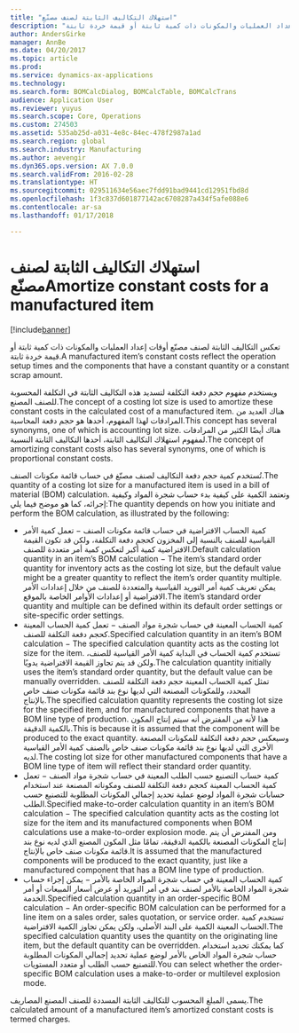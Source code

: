 ```yaml
---
title: "استهلاك التكاليف الثابتة لصنف مصنّع"
description: "تعكس التكاليف الثابتة لصنف مصنّع أوقات إعداد العمليات والمكونات ذات كمية ثابتة أو قيمة خردة ثابتة."
author: AndersGirke
manager: AnnBe
ms.date: 04/20/2017
ms.topic: article
ms.prod: 
ms.service: dynamics-ax-applications
ms.technology: 
ms.search.form: BOMCalcDialog, BOMCalcTable, BOMCalcTrans
audience: Application User
ms.reviewer: yuyus
ms.search.scope: Core, Operations
ms.custom: 274503
ms.assetid: 535ab25d-a031-4e8c-84ec-478f2987a1ad
ms.search.region: global
ms.search.industry: Manufacturing
ms.author: aevengir
ms.dyn365.ops.version: AX 7.0.0
ms.search.validFrom: 2016-02-28
ms.translationtype: HT
ms.sourcegitcommit: 029511634e56aec7fdd91bad9441cd12951fbd8d
ms.openlocfilehash: 1f3c837d601877142ac6708287a434f5afe088e6
ms.contentlocale: ar-sa
ms.lasthandoff: 01/17/2018

---
```


# <a name="amortize-constant-costs-for-a-manufactured-item"></a><span data-ttu-id="93f00-103">استهلاك التكاليف الثابتة لصنف مصنّع</span><span class="sxs-lookup"><span data-stu-id="93f00-103">Amortize constant costs for a manufactured item</span></span>

[!include[banner](../includes/banner.md)]


<span data-ttu-id="93f00-104">تعكس التكاليف الثابتة لصنف مصنّع أوقات إعداد العمليات والمكونات ذات كمية ثابتة أو قيمة خردة ثابتة.</span><span class="sxs-lookup"><span data-stu-id="93f00-104">A manufactured item’s constant costs reflect the operation setup times and the components that have a constant quantity or a constant scrap amount.</span></span> 

<span data-ttu-id="93f00-105">ويستخدم مفهوم حجم دفعة التكلفة لتسديد هذه التكاليف الثابتة في التكلفة المحسوبة للصنف المصنع.</span><span class="sxs-lookup"><span data-stu-id="93f00-105">The concept of a costing lot size is used to amortize these constant costs in the calculated cost of a manufactured item.</span></span> <span data-ttu-id="93f00-106">هناك العديد من المرادفات لهذا المفهوم، أحدها هو حجم دفعة المحاسبة.</span><span class="sxs-lookup"><span data-stu-id="93f00-106">This concept has several synonyms, one of which is accounting lot size.</span></span> <span data-ttu-id="93f00-107">هناك أيضًا الكثير من المرادفات لمفهوم استهلاك التكاليف الثابتة، أحدها التكاليف الثابتة النسبية.</span><span class="sxs-lookup"><span data-stu-id="93f00-107">The concept of amortizing constant costs also has several synonyms, one of which is proportional constant costs.</span></span>

<span data-ttu-id="93f00-108">تُستخدم كمية حجم دفعة التكاليف لصنف مصنّغ في حساب قائمة مكونات الصنف.</span><span class="sxs-lookup"><span data-stu-id="93f00-108">The quantity of a costing lot size for a manufactured item is used in a bill of material (BOM) calculation.</span></span> <span data-ttu-id="93f00-109">وتعتمد الكمية على كيفية بدء حساب شجرة المواد وكيفية إجرائه، كما هو موضح فيما يلي:</span><span class="sxs-lookup"><span data-stu-id="93f00-109">The quantity depends on how you initiate and perform the BOM calculation, as illustrated by the following:</span></span>

-   <span data-ttu-id="93f00-110">كمية الحساب الافتراضية في حساب قائمة مكونات الصنف − تعمل ‏‏كمية الأمر القياسية للصنف بالنسبة إلى المخزون كحجم دفعة التكلفة، ولكن قد تكون القيمة الافتراضية كمية أكبر لتعكس كمية أمر متعددة للصنف.</span><span class="sxs-lookup"><span data-stu-id="93f00-110">Default calculation quantity in an item’s BOM calculation − The item’s standard order quantity for inventory acts as the costing lot size, but the default value might be a greater quantity to reflect the item’s order quantity multiple.</span></span> <span data-ttu-id="93f00-111">يمكن تعريف كمية أمر التوريد القياسية والمتعددة للصنف من خلال ‏‏إعدادات الأمر الافتراضية أو ‏‏إعدادات الأوامر الخاصة بالموقع.</span><span class="sxs-lookup"><span data-stu-id="93f00-111">The item’s standard order quantity and multiple can be defined within its default order settings or site-specific order settings.</span></span>
-   <span data-ttu-id="93f00-112">كمية الحساب المعينة في حساب شجرة مواد الصنف − تعمل كمية الحساب المعينة كحجم دفعة التكلفة للصنف.</span><span class="sxs-lookup"><span data-stu-id="93f00-112">Specified calculation quantity in an item’s BOM calculation − The specified calculation quantity acts as the costing lot size for the item.</span></span> <span data-ttu-id="93f00-113">تستخدم كمية الحساب في البداية كمية الأمر القياسية للصنف، ولكن قد يتم تجاوز القيمة الافتراضية يدويًا.</span><span class="sxs-lookup"><span data-stu-id="93f00-113">The calculation quantity initially uses the item’s standard order quantity, but the default value can be manually overridden.</span></span> <span data-ttu-id="93f00-114">تمثل كمية الحساب المعينة حجم دفعة التكلفة للصنف المحدد، وللمكونات المصنعة التي لديها نوع بند قائمة مكونات صنف خاص بالإنتاج.</span><span class="sxs-lookup"><span data-stu-id="93f00-114">The specified calculation quantity represents the costing lot size for the specified item, and for manufactured components that have a BOM line type of production.</span></span> <span data-ttu-id="93f00-115">هذا لأنه من المفترض أنه سيتم إنتاج المكون بالكمية الدقيقة.</span><span class="sxs-lookup"><span data-stu-id="93f00-115">This is because it is assumed that the component will be produced to the exact quantity.</span></span> <span data-ttu-id="93f00-116">وسيعكس حجم دفعة التكلفة للمكونات المصنعة الأخرى التي لديها نوع بند قائمة مكونات صنف خاص بالصنف كمية الأمر القياسية لديه.</span><span class="sxs-lookup"><span data-stu-id="93f00-116">The costing lot size for other manufactured components that have a BOM line type of item will reflect their standard order quantity.</span></span>
-   <span data-ttu-id="93f00-117">كمية حساب التصنيع حسب الطلب المعينة في حساب شجرة مواد الصنف − تعمل كمية الحساب المعينة كحجم دفعة التكلفة للصنف ومكوناته المصنعة عند استخدام حسابات شجرة المواد لوضع عملية تحديد إجمالي المكونات المطلوبة للتصنيع حسب الطلب.</span><span class="sxs-lookup"><span data-stu-id="93f00-117">Specified make-to-order calculation quantity in an item’s BOM calculation − The specified calculation quantity acts as the costing lot size for the item and its manufactured components when BOM calculations use a make-to-order explosion mode.</span></span> <span data-ttu-id="93f00-118">ومن المفترض أن يتم إنتاج المكونات المصنعة بالكمية الدقيقة، تمامًا مثل المكون المصنع الذي لديه نوع بند قائمة مكونات صنف خاص بالإنتاج.</span><span class="sxs-lookup"><span data-stu-id="93f00-118">It is assumed that the manufactured components will be produced to the exact quantity, just like a manufactured component that has a BOM line type of production.</span></span>
-   <span data-ttu-id="93f00-119">كمية الحساب المعينة في حساب شجرة المواد الخاصة بالأمر − يمكن إجراء حساب شجرة المواد الخاصة بالأمر لصنف بند في أمر التوريد أو عرض أسعار المبيعات أو أمر الخدمة.</span><span class="sxs-lookup"><span data-stu-id="93f00-119">Specified calculation quantity in an order-specific BOM calculation − An order-specific BOM calculation can be performed for a line item on a sales order, sales quotation, or service order.</span></span> <span data-ttu-id="93f00-120">تستخدم كمية الحساب المعينة الكمية على البند الأصلي، ولكن يمكن تجاوز الكمية الافتراضية.</span><span class="sxs-lookup"><span data-stu-id="93f00-120">The specified calculation quantity uses the quantity on the originating line item, but the default quantity can be overridden.</span></span> <span data-ttu-id="93f00-121">كما يمكنك تحديد استخدام حساب شجرة المواد الخاص بالأمر لوضع عملية تحديد إجمالي المكونات المطلوبة للتصنيع حسب الطلب أو متعدد المستويات.</span><span class="sxs-lookup"><span data-stu-id="93f00-121">You can select whether the order-specific BOM calculation uses a make-to-order or multilevel explosion mode.</span></span>

<span data-ttu-id="93f00-122">يسمى المبلغ المحسوب للتكاليف الثابتة المسددة للصنف المصنع المصاريف.</span><span class="sxs-lookup"><span data-stu-id="93f00-122">The calculated amount of a manufactured item’s amortized constant costs is termed charges.</span></span>







